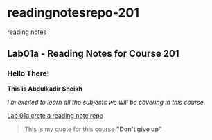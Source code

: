 # readingnotesrepo-201
reading notes

## Lab01a - Reading Notes for Course 201

### Hello There!

**This is Abdulkadir Sheikh**

*I'm excited to learn all the subjects we will be covering in this course.*

[Lab 01a crete a reading note repo](lab01.md)

> This is my quote for this course __"Don't give up"__
